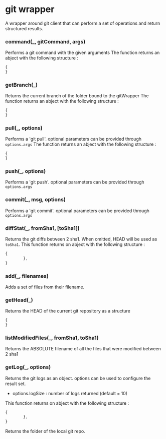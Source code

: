 # git wrapper
A wrapper around git client that can perform a set of operations and return structured results.
### command(_, gitCommand, args)
Performs a git command with the given arguments
The function returns an abject with the following structure : 
``` javascript
{ 
}
```
### getBranch(_)
Returns the current branch of the folder bound to the gitWrapper
The function returns an abject with the following structure : 
``` javascript
{ 
}
```
### pull(_, options)
Performs a 'git pull'.
optional parameters can be provided through `options.args`
The function returns an abject with the following structure : 
``` javascript
{ 
}
```
### push(_, options)
Performs a 'git push'.
optional parameters can be provided through `options.args`
### commit(_, msg, options)
Performs a 'git commit'.
optional parameters can be provided through `options.args`
### diffStat(_, fromSha1, [toSha1])
Returns the git diffs between 2 sha1. When omitted, HEAD will be used as `toSha1`.
This function returns on abject with the following structure : 
``` javascript
{
		},
}
```
### add(_, filenames)
Adds a set of files from their filename.
### getHead(_)
Returns the HEAD of the current git repository as a structure 
``` javascript
{ 
}

```
### listModifiedFiles(_, fromSha1, toSha1)
Returns the ABSOLUTE filename of all the files that were modified between 2 sha1
### getLog(_, options)
Returns the git logs as an object.
options can be used to configure the result set.
- options.logSize : number of logs returned (default = 10)

This function returns on abject with the following structure : 
``` javascript
{
		},
}
```
Returns the folder of the local git repo.
